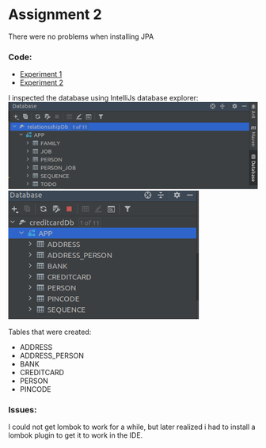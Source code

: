# Assignment 2

There were no problems when installing JPA

### Code:

* [Experiment 1](jpabasic/src/main/java/no/hvl/dat250/jpa)
* [Experiment 2](creditcard/src/main/java/no/hvl/dat250/jpa/creditcard)

I inspected the database using IntelliJs database explorer:
![Database Explorer](assets/database.png)
![Database Explorer](assets/database2.png)

Tables that were created:
* ADDRESS
* ADDRESS\_PERSON
* BANK
* CREDITCARD
* PERSON
* PINCODE


### Issues:

I could not get lombok to work for a while, but later realized i had to install a lombok plugin to get it to work in the IDE.
